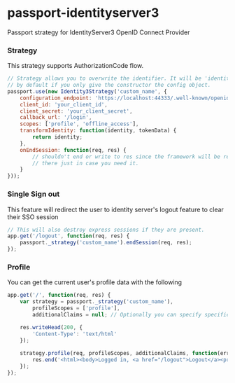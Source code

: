 # passport-identityserver3
Passport strategy for IdentityServer3 OpenID Connect Provider

### Strategy
This strategy supports AuthorizationCode flow.

```javascript
// Strategy allows you to overwrite the identifier. It will be 'identity3-oidc'
// by default if you only give the constructor the config object.
passport.use(new Identity3Strategy('custom_name', {
    configuration_endpoint: 'https://localhost:44333/.well-known/openid-configuration',
    client_id: 'your_client_id',
    client_secret: 'your_client_secret',
    callback_url: '/login',
    scopes: ['profile', 'offline_access'],
    transformIdentity: function(identity, tokenData) {
        return identity;
    },
    onEndSession: function(req, res) {
        // shouldn't end or write to res since the framework will be redirecting.
        // there just in case you need it.
    }
}));
```

### Single Sign out
This feature will redirect the user to identity server's logout feature to clear their SSO session

```javascript
// This will also destroy express sessions if they are present.
app.get('/logout', function(req, res) {
    passport._strategy('custom_name').endSession(req, res);
});
```

### Profile
You can get the current user's profile data with the following

```javascript
app.get('/', function(req, res) {
    var strategy = passport._strategy('custom_name'),
        profileScopes = ['profile'],
        additionalClaims = null; // Optionally you can specify specific claims to request as an array of string.

    res.writeHead(200, {
        'Content-Type': 'text/html'
    });
    
    strategy.profile(req, profileScopes, additionalClaims, function(err, profile) {
        res.end('<html><body>Logged in, <a href="/logout">Logout</a><pre>' + JSON.stringify(profile, null, 2) + '</pre></body></html>');
    });
});
```